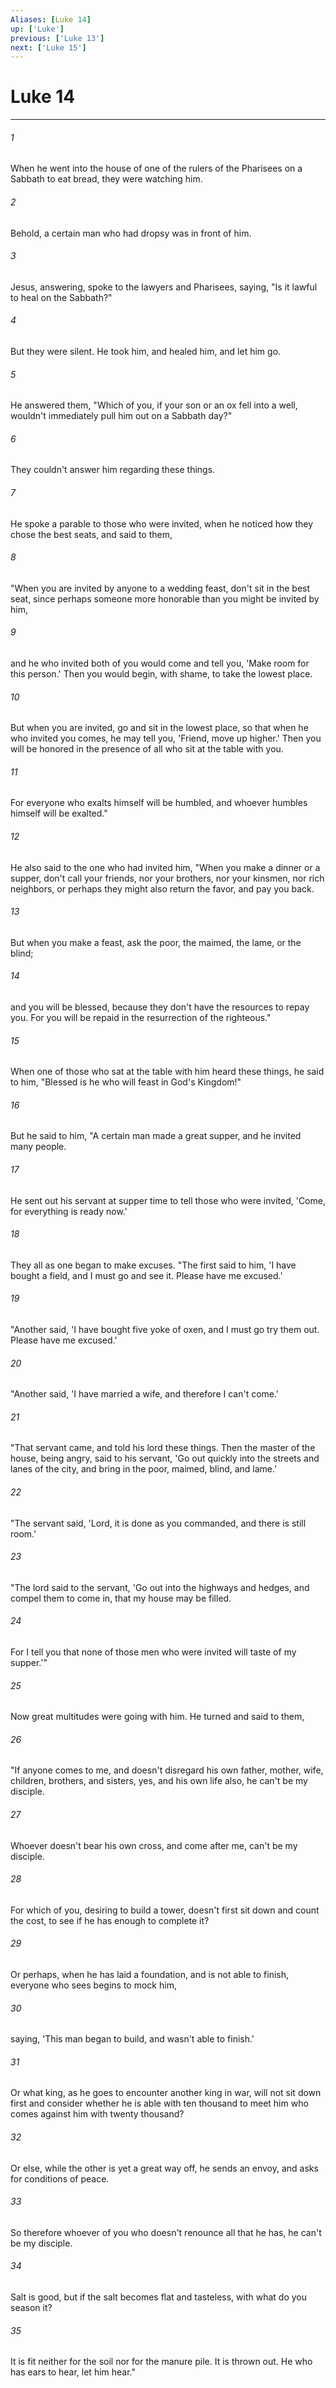 ```yaml
---
Aliases: [Luke 14]
up: ['Luke']
previous: ['Luke 13']
next: ['Luke 15']
---
```

# Luke 14
***





###### 1 

When he went into the house of one of the rulers of the Pharisees on a Sabbath to eat bread, they were watching him. 



###### 2 

Behold, a certain man who had dropsy was in front of him. 



###### 3 

Jesus, answering, spoke to the lawyers and Pharisees, saying, "Is it lawful to heal on the Sabbath?" 



###### 4 

But they were silent. He took him, and healed him, and let him go. 



###### 5 

He answered them, "Which of you, if your son or an ox fell into a well, wouldn't immediately pull him out on a Sabbath day?" 



###### 6 

They couldn't answer him regarding these things. 



###### 7 

He spoke a parable to those who were invited, when he noticed how they chose the best seats, and said to them, 



###### 8 

"When you are invited by anyone to a wedding feast, don't sit in the best seat, since perhaps someone more honorable than you might be invited by him, 



###### 9 

and he who invited both of you would come and tell you, 'Make room for this person.' Then you would begin, with shame, to take the lowest place. 



###### 10 

But when you are invited, go and sit in the lowest place, so that when he who invited you comes, he may tell you, 'Friend, move up higher.' Then you will be honored in the presence of all who sit at the table with you. 



###### 11 

For everyone who exalts himself will be humbled, and whoever humbles himself will be exalted." 



###### 12 

He also said to the one who had invited him, "When you make a dinner or a supper, don't call your friends, nor your brothers, nor your kinsmen, nor rich neighbors, or perhaps they might also return the favor, and pay you back. 



###### 13 

But when you make a feast, ask the poor, the maimed, the lame, or the blind; 



###### 14 

and you will be blessed, because they don't have the resources to repay you. For you will be repaid in the resurrection of the righteous." 



###### 15 

When one of those who sat at the table with him heard these things, he said to him, "Blessed is he who will feast in God's Kingdom!" 



###### 16 

But he said to him, "A certain man made a great supper, and he invited many people. 



###### 17 

He sent out his servant at supper time to tell those who were invited, 'Come, for everything is ready now.' 



###### 18 

They all as one began to make excuses. "The first said to him, 'I have bought a field, and I must go and see it. Please have me excused.' 



###### 19 

"Another said, 'I have bought five yoke of oxen, and I must go try them out. Please have me excused.' 



###### 20 

"Another said, 'I have married a wife, and therefore I can't come.' 



###### 21 

"That servant came, and told his lord these things. Then the master of the house, being angry, said to his servant, 'Go out quickly into the streets and lanes of the city, and bring in the poor, maimed, blind, and lame.' 



###### 22 

"The servant said, 'Lord, it is done as you commanded, and there is still room.' 



###### 23 

"The lord said to the servant, 'Go out into the highways and hedges, and compel them to come in, that my house may be filled. 



###### 24 

For I tell you that none of those men who were invited will taste of my supper.'" 



###### 25 

Now great multitudes were going with him. He turned and said to them, 



###### 26 

"If anyone comes to me, and doesn't disregard his own father, mother, wife, children, brothers, and sisters, yes, and his own life also, he can't be my disciple. 



###### 27 

Whoever doesn't bear his own cross, and come after me, can't be my disciple. 



###### 28 

For which of you, desiring to build a tower, doesn't first sit down and count the cost, to see if he has enough to complete it? 



###### 29 

Or perhaps, when he has laid a foundation, and is not able to finish, everyone who sees begins to mock him, 



###### 30 

saying, 'This man began to build, and wasn't able to finish.' 



###### 31 

Or what king, as he goes to encounter another king in war, will not sit down first and consider whether he is able with ten thousand to meet him who comes against him with twenty thousand? 



###### 32 

Or else, while the other is yet a great way off, he sends an envoy, and asks for conditions of peace. 



###### 33 

So therefore whoever of you who doesn't renounce all that he has, he can't be my disciple. 



###### 34 

Salt is good, but if the salt becomes flat and tasteless, with what do you season it? 



###### 35 

It is fit neither for the soil nor for the manure pile. It is thrown out. He who has ears to hear, let him hear."
